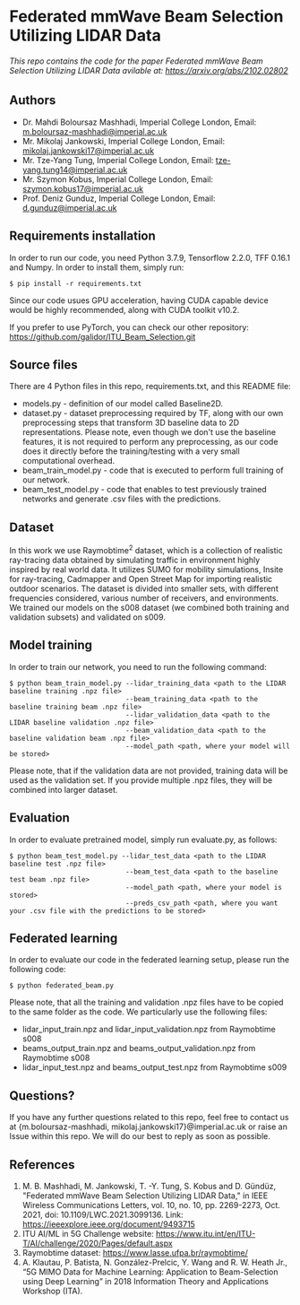 # Federated mmWave Beam Selection Utilizing LIDAR Data

###### This repo contains the code for the paper Federated mmWave Beam Selection Utilizing LIDAR Data avilable at: https://arxiv.org/abs/2102.02802

## Authors

* Dr. Mahdi Boloursaz Mashhadi, Imperial College London, Email: m.boloursaz-mashhadi@imperial.ac.uk
* Mr. Mikolaj Jankowski, Imperial College London, Email: mikolaj.jankowski17@imperial.ac.uk
* Mr. Tze-Yang Tung, Imperial College London, Email: tze-yang.tung14@imperial.ac.uk
* Mr. Szymon Kobus, Imperial College London, Email: szymon.kobus17@imperial.ac.uk
* Prof. Deniz Gunduz, Imperial College London, Email: d.gunduz@imperial.ac.uk

## Requirements installation
In order to run our code, you need Python 3.7.9, Tensorflow 2.2.0, TFF 0.16.1 and Numpy. In order to install them, simply run:
```
$ pip install -r requirements.txt
```
Since our code usues GPU acceleration, having CUDA capable device would be highly recommended, along with CUDA toolkit v10.2.

If you prefer to use PyTorch, you can check our other repository: https://github.com/galidor/ITU_Beam_Selection.git

## Source files
There are 4 Python files in this repo, requirements.txt, and this README file:
* models.py - definition of our model called Baseline2D.
* dataset.py - dataset preprocessing required by TF, along with our own preprocessing steps that transform 3D baseline data to 2D representations. Please note, even though we don't use the baseline features, it is not required to perform any preprocessing, as our code does it directly before the training/testing with a very small computational overhead.
* beam_train_model.py - code that is executed to perform full training of our network.
* beam_test_model.py - code that enables to test previously trained networks and generate .csv files with the predictions.

## Dataset
In this work we use Raymobtime<sup>2</sup> dataset, which is a collection of realistic ray-tracing data obtained by simulating traffic in environment highly inspired by real world data. It utilizes SUMO for mobility simulations, Insite for ray-tracing, Cadmapper and Open Street Map for importing realistic outdoor scenarios. The dataset is divided into smaller sets, with different frequencies considered, various number of receivers, and environments. We trained our models on the s008 dataset (we combined both training and validation subsets) and validated on s009. 

## Model training
In order to train our network, you need to run the following command:

```
$ python beam_train_model.py --lidar_training_data <path to the LIDAR baseline training .npz file>
                             --beam_training_data <path to the baseline training beam .npz file>
                             --lidar_validation_data <path to the LIDAR baseline validation .npz file>
                             --beam_validation_data <path to the baseline validation beam .npz file>
                             --model_path <path, where your model will be stored>
```

Please note, that if the validation data are not provided, training data will be used as the validation set. If you provide multiple .npz files, they will be combined into larger dataset.

## Evaluation
In order to evaluate pretrained model, simply run evaluate.py, as follows:
```
$ python beam_test_model.py --lidar_test_data <path to the LIDAR baseline test .npz file>
                             --beam_test_data <path to the baseline test beam .npz file>
                             --model_path <path, where your model is stored>
                             --preds_csv_path <path, where you want your .csv file with the predictions to be stored>
```

## Federated learning

In order to evaluate our code in the federated learning setup, please run the following code:

```
$ python federated_beam.py
```

Please note, that all the training and validation .npz files have to be copied to the same folder as the code. We particularly use the following files:
* lidar_input_train.npz and lidar_input_validation.npz from Raymobtime s008
* beams_output_train.npz and beams_output_validation.npz from Raymobtime s008
* lidar_input_test.npz and beams_output_test.npz from Raymobtime s009

## Questions?
If you have any further questions related to this repo, feel free to contact us at {m.boloursaz-mashhadi, mikolaj.jankowski17}@imperial.ac.uk or raise an Issue within this repo. We will do our best to reply as soon as possible.
   
## References
1. M. B. Mashhadi, M. Jankowski, T. -Y. Tung, S. Kobus and D. Gündüz, "Federated mmWave Beam Selection Utilizing LIDAR Data," in IEEE Wireless Communications Letters, vol. 10, no. 10, pp. 2269-2273, Oct. 2021, doi: 10.1109/LWC.2021.3099136. Link: https://ieeexplore.ieee.org/document/9493715
2. ITU AI/ML in 5G Challenge website: https://www.itu.int/en/ITU-T/AI/challenge/2020/Pages/default.aspx
3. Raymobtime dataset: https://www.lasse.ufpa.br/raymobtime/
4. A. Klautau, P. Batista, N. González-Prelcic, Y. Wang and R. W. Heath Jr., “5G MIMO Data for Machine Learning: Application to Beam-Selection using Deep Learning” in 2018 Information Theory and Applications Workshop (ITA).
